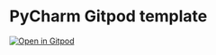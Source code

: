 # PyCharm Gitpod template


[![Open in Gitpod](https://gitpod.io/button/open-in-gitpod.svg)](https://gitpod.io/#https://github.com/martyjhenderson/pycharm-gitpod-template)
